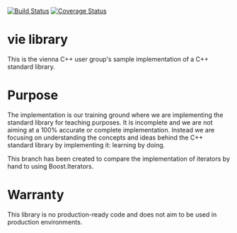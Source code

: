 [![Build Status](https://travis-ci.org/vienna-cpp-user-group/vie.svg?branch=boost_iterator)](https://travis-ci.org/vienna-cpp-user-group/vie) [![Coverage Status](https://coveralls.io/repos/github/vienna-cpp-user-group/vie/badge.svg?branch=boost_iterator)](https://coveralls.io/github/vienna-cpp-user-group/vie?branch=boost_iterator)

# vie library
This is the vienna C++ user group's sample implementation of a C++ standard library.

# Purpose
The implementation is our training ground where we are implementing the standard library for teaching purposes. It is incomplete and we are not aiming at a 100% accurate or complete implementation. Instead we are focusing on understanding the concepts and ideas behind the C++ standard library by implementing it: learning by doing. 

This branch has been created to compare the implementation of iterators by hand to using Boost.Iterators.

# Warranty
This library is no production-ready code and does not aim to be used in production environments. 
